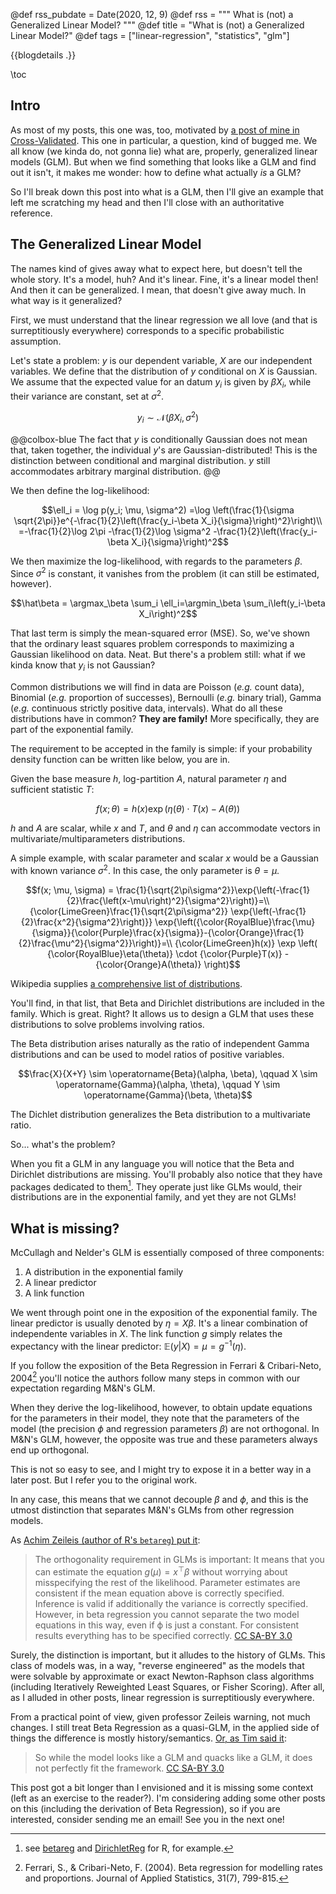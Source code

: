 @def rss_pubdate = Date(2020, 12, 9)
@def rss = """ What is (not) a Generalized Linear Model? """
@def title = "What is (not) a Generalized Linear Model?"
@def tags = ["linear-regression", "statistics", "glm"]

{{blogdetails .}}

\toc

## Intro

As most of my posts, this one was, too, motivated by [a post of mine in Cross-Validated](https://stats.stackexchange.com/q/304538/60613).
This one in particular, a question, kind of bugged me.
We all know (we kinda do, not gonna lie) what are, properly, generalized linear models (GLM).
But when we find something that looks like a GLM and find out it isn't, it makes me wonder:
how to define what actually *is* a GLM?

So I'll break down this post into what is a GLM, then I'll give an example that left me scratching my head and then I'll close with an authoritative reference.

## The Generalized Linear Model

The names kind of gives away what to expect here, but doesn't tell the whole story.
It's a model, huh?
And it's linear.
Fine, it's a linear model then!
And then it can be generalized.
I mean, that doesn't give away much.
In what way is it generalized?

First, we must understand that the linear regression we all love (and that is surreptitiously everywhere) corresponds to a specific probabilistic assumption.

Let's state a problem:
$y$ is our dependent variable, $X$ are our independent variables.
We define that the distribution of $y$ conditional on $X$ is Gaussian.
We assume that the expected value for an datum $y_i$ is given by $\beta X_i$, while their variance are constant, set at $\sigma^2$.

$$y_i \sim \mathcal N(\beta X_i, \sigma^2) $$

@@colbox-blue
The fact that $y$ is conditionally Gaussian does not mean that, taken together, the individual $y$'s are Gaussian-distributed!
This is the distinction between conditional and marginal distribution.
$y$ still accommodates arbitrary marginal distribution.
@@

We then define the log-likelihood:

$$\ell_i = \log p(y_i; \mu, \sigma^2)
=\log \left(\frac{1}{\sigma \sqrt{2\pi}}e^{-\frac{1}{2}\left(\frac{y_i-\beta X_i}{\sigma}\right)^2}\right)\\
=-\frac{1}{2}\log 2\pi -\frac{1}{2}\log \sigma^2 -\frac{1}{2}\left(\frac{y_i-\beta X_i}{\sigma}\right)^2$$

We then maximize the log-likelihood, with regards to the parameters $\beta$.
Since $\sigma^2$ is constant, it vanishes from the problem (it can still be estimated, however).

$$\hat\beta = \argmax_\beta \sum_i \ell_i=\argmin_\beta \sum_i\left(y_i-\beta X_i\right)^2$$

That last term is simply the mean-squared error (MSE).
So, we've shown that the ordinary least squares problem corresponds to maximizing a Gaussian likelihood on data.
Neat.
But there's a problem still: what if we kinda know that $y_i$ is not Gaussian?

Common distributions we will find in data are Poisson (*e.g.* count data), Binomial (*e.g.* proportion of successes), Bernoulli (*e.g.* binary trial), Gamma (*e.g.* continuous strictly positive data, intervals).
What do all these distributions have in common?
**They are family!**
More specifically, they are part of the exponential family.

The requirement to be accepted in the family is simple:
if your probability density function can be written like below, you are in.

Given the base measure $h$, log-partition $A$, natural parameter $\eta$ and sufficient statistic $T$:

$$f(x; \theta) = h(x) \exp \left( \eta(\theta) \cdot T(x) - A(\theta) \right)$$

$h$ and $A$ are scalar, while $x$ and $T$, and $\theta$ and $\eta$ can accommodate vectors in multivariate/multiparameters distributions.

A simple example, with scalar parameter and scalar $x$ would be a Gaussian with known variance $\sigma^2$.
In this case, the only parameter is $\theta = \mu$.

$$f(x; \mu, \sigma) = \frac{1}{\sqrt{2\pi\sigma^2}}\exp{\left(-\frac{1}{2}\frac{\left(x-\mu\right)^2}{\sigma^2}\right)}=\\
{\color{LimeGreen}\frac{1}{\sqrt{2\pi\sigma^2}}
\exp{\left(-\frac{1}{2}\frac{x^2}{\sigma^2}\right)}}
\exp{\left({\color{RoyalBlue}\frac{\mu}{\sigma}}{\color{Purple}\frac{x}{\sigma}}-{\color{Orange}\frac{1}{2}\frac{\mu^2}{\sigma^2}}\right)}=\\
{\color{LimeGreen}h(x)} \exp \left( {\color{RoyalBlue}\eta(\theta)} \cdot {\color{Purple}T(x)} - {\color{Orange}A(\theta)} \right)$$

Wikipedia supplies [a comprehensive list of distributions](https://en.wikipedia.org/wiki/Exponential_family#Table_of_distributions).

You'll find, in that list, that Beta and Dirichlet distributions are included in the family.
Which is great.
Right?
It allows us to design a GLM that uses these distributions to solve problems involving ratios.

The Beta distribution arises naturally as the ratio of independent Gamma distributions and can be used to model ratios of positive variables.

$$\frac{X}{X+Y} \sim \operatorname{Beta}(\alpha, \beta), \qquad X \sim \operatorname{Gamma}(\alpha, \theta), \qquad Y \sim \operatorname{Gamma}(\beta, \theta)$$

The Dichlet distribution generalizes the Beta distribution to a multivariate ratio.

So... what's the problem?

When you fit a GLM in any language you will notice that the Beta and Dirichlet distributions are missing.
You'll probably also notice that they have packages dedicated to them[^1].
They operate just like GLMs would, their distributions are in the exponential family, and yet they are not GLMs!

## What is missing?

McCullagh and Nelder's GLM is essentially composed of three components:
1. A distribution in the exponential family
2. A linear predictor
3. A link function

We went through point one in the exposition of the exponential family.
The linear predictor is usually denoted by $\eta = X\beta$.
It's a linear combination of independente variables in $X$.
The link function $g$ simply relates the expectancy with the linear predictor: $\mathbb E(y|X)= \mu = g^{-1}(\eta)$.

If you follow the exposition of the Beta Regression in Ferrari & Cribari-Neto, 2004[^2] you'll notice the authors follow many steps in common with our expectation regarding M&N's GLM.

When they derive the log-likelihood, however, to obtain update equations for the parameters in their model, they note that the parameters of the model (the precision $\phi$ and regression parameters $\beta$) are not orthogonal.
In M&N's GLM, however, the opposite was true and these parameters always end up orthogonal.

This is not so easy to see, and I might try to expose it in a better way in a later post.
But I refer you to the original work.

In any case, this means that we cannot decouple $\beta$ and $\phi$, and this is the utmost distinction that separates M&N's GLMs from other regression models.

As [Achim Zeileis (author of R's `betareg`) put it](https://stats.stackexchange.com/questions/304538/why-beta-dirichlet-regression-are-not-considered-generalized-linear-models#comment578958_304545):

> The orthogonality requirement in GLMs is important: It means that you can estimate the equation $g(μ)=x^⊤β$ without worrying about misspecifying the rest of the likelihood. Parameter estimates are consistent if the mean equation above is correctly specified. Inference is valid if additionally the variance is correctly specified. However, in beta regression you cannot separate the two model equations in this way, even if ϕ is just a constant. For consistent results everything has to be specified correctly.
> [CC SA-BY 3.0](https://creativecommons.org/licenses/by-sa/3.0/)

Surely, the distinction is important, but it alludes to the history of GLMs.
This class of models was, in a way, "reverse engineered" as the models that were solvable by approximate or exact Newton-Raphson class algorithms (including Iteratively Reweighted Least Squares, or Fisher Scoring).
After all, as I alluded in other posts, linear regression is surreptitiously everywhere.

From a practical point of view, given professor Zeileis warning, not much changes.
I still treat Beta Regression as a quasi-GLM, in the applied side of things the difference is mostly history/semantics.
[Or, as Tim said it](https://stats.stackexchange.com/a/304545/60613):

> So while the model looks like a GLM and quacks like a GLM, it does not perfectly fit the framework. 
> [CC SA-BY 3.0](https://creativecommons.org/licenses/by-sa/3.0/)

This post got a bit longer than I envisioned and it is missing some context (left as an exercise to the reader?).
I'm considering adding some other posts on this (including the derivation of Beta Regression), so if you are interested, consider sending me an email!
See you in the next one!


[^1]: see [betareg](https://cran.r-project.org/web/packages/betareg/index.html) and [DirichletReg](https://cran.r-project.org/web/packages/DirichletReg/index.html) for R, for example.
[^2]: Ferrari, S., & Cribari-Neto, F. (2004). Beta regression for modelling rates and proportions. Journal of Applied Statistics, 31(7), 799-815.

